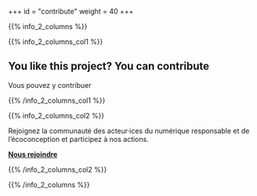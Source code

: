 +++
id = "contribute"
weight = 40
+++

{{% info_2_columns %}}

{{% info_2_columns_col1 %}}

## You like this project? You can contribute

Vous pouvez y contribuer

{{% /info_2_columns_col1 %}}

{{% info_2_columns_col2 %}}

Rejoignez la communauté des acteur·ices du numérique responsable et de l’éco&shy;conception et participez à nos actions.

[**Nous rejoindre**](/en/join-us/)

{{% /info_2_columns_col2 %}}

{{% /info_2_columns %}}
